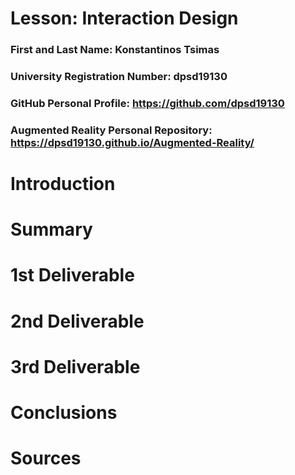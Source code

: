 # Lesson: Interaction Design

### First and Last Name: Konstantinos Tsimas
### University Registration Number: dpsd19130
### GitHub Personal Profile: https://github.com/dpsd19130
### Augmented Reality Personal Repository: https://dpsd19130.github.io/Augmented-Reality/

# Introduction

# Summary


# 1st Deliverable


# 2nd Deliverable


# 3rd Deliverable


# Conclusions


# Sources
